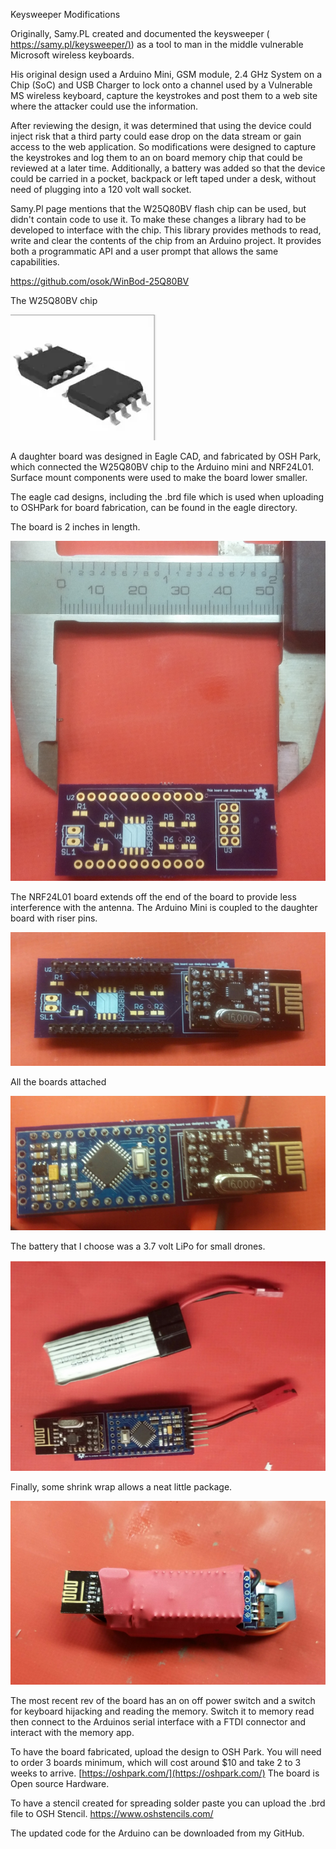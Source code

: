 Keysweeper Modifications

Originally, Samy.PL created and documented the keysweeper ( [https://samy.pl/keysweeper/)](https://samy.pl/keysweeper/)) as a tool to man in the middle vulnerable Microsoft wireless keyboards.

His original design used a Arduino Mini, GSM module, 2.4 GHz System on a Chip (SoC) and USB Charger to lock onto a channel used by a Vulnerable MS wireless keyboard, capture the keystrokes and post them to a web site where the attacker could use the information.

After reviewing the design, it was determined that using the device could inject risk that a third party could ease drop on the data stream or gain access to the web application.  So modifications were designed to capture the keystrokes and log them to an on board memory chip that could be reviewed at a later time.  Additionally, a battery was added so that the device could be carried in a pocket, backpack or left taped under a desk, without need of plugging into a 120 volt wall socket.

Samy.Pl page mentions that the W25Q80BV flash chip can be used, but didn&#39;t contain code to use it.  To make these changes a library had to be developed to interface with the chip.  This library provides methods to read, write and clear the contents of the chip from an Arduino project.  It provides both a programmatic API and a user prompt that allows the same capabilities.

https://github.com/osok/WinBod-25Q80BV

The W25Q80BV chip

![](photos/winbond.png)

A daughter board was designed in Eagle CAD, and fabricated by OSH Park, which connected the W25Q80BV chip to the Arduino mini and NRF24L01.  Surface mount components were used to make the board lower smaller.

The eagle cad designs, including the .brd file which is used when uploading to OSHPark for board fabrication, can be found in the eagle directory.







The board is 2 inches in length.

![](photos/keysweeper-brd-ruler.jpg)

The NRF24L01 board extends off the end of the board to provide less interference with the antenna.  The Arduino Mini is coupled to the daughter board with riser pins.

![](photos/with-riser.png)

All the boards attached

![](photos/attached.png)

The battery that I choose was a 3.7 volt LiPo for small drones.

![](photos/components.png)

Finally, some shrink wrap allows a neat little package.

![](photos/20160525_140904.jpg)

The most recent rev of the board has an on off power switch and a switch for keyboard hijacking and reading the memory.  Switch it to memory read then connect to the Arduinos serial interface with a FTDI connector and interact with the memory app.



To have the board fabricated, upload the design to OSH Park.  You will need to order 3 boards minimum, which will cost around $10 and take 2 to 3 weeks to arrive.   [https://oshpark.com/](https://oshpark.com/)  The board is Open source Hardware.

To have a stencil created for spreading solder paste you can upload the .brd file to OSH Stencil.  https://www.oshstencils.com/

The updated code for the Arduino can be downloaded from my GitHub.

